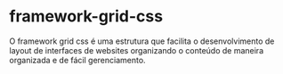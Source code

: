 # framework-grid-css
O framework grid css é uma estrutura que facilita o desenvolvimento de layout de interfaces de websites organizando o conteúdo de maneira organizada e de fácil gerenciamento.
